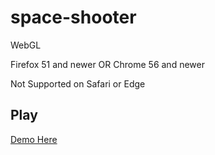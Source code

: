 # space-shooter

WebGL

Firefox 51 and newer OR Chrome 56 and newer

Not Supported on Safari or Edge

## Play

[Demo Here](https://chrisjna.github.io/space-shooter/)

